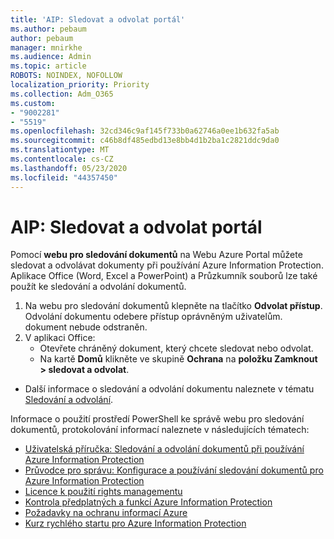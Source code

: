```yaml
---
title: 'AIP: Sledovat a odvolat portál'
ms.author: pebaum
author: pebaum
manager: mnirkhe
ms.audience: Admin
ms.topic: article
ROBOTS: NOINDEX, NOFOLLOW
localization_priority: Priority
ms.collection: Adm_O365
ms.custom:
- "9002281"
- "5519"
ms.openlocfilehash: 32cd346c9af145f733b0a62746a0ee1b632fa5ab
ms.sourcegitcommit: c46b8df485edbd13e8bb4d1b2ba1c2821ddc9da0
ms.translationtype: MT
ms.contentlocale: cs-CZ
ms.lasthandoff: 05/23/2020
ms.locfileid: "44357450"
---
```

# <a name="aip-track-and-revoke-portal"></a>AIP: Sledovat a odvolat portál

Pomocí **webu pro sledování dokumentů** na Webu Azure Portal můžete sledovat a odvolávat dokumenty při používání Azure Information Protection. Aplikace Office (Word, Excel a PowerPoint) a Průzkumník souborů lze také použít ke sledování a odvolání dokumentů.

1. Na webu pro sledování dokumentů klepněte na tlačítko **Odvolat přístup**. Odvolání dokumentu odebere přístup oprávněným uživatelům. dokument nebude odstraněn.
2. V aplikaci Office:
    - Otevřete chráněný dokument, který chcete sledovat nebo odvolat.
    - Na kartě **Domů** klikněte ve skupině **Ochrana** na **položku Zamknout > sledovat a odvolat**.

- Další informace o sledování a odvolání dokumentu naleznete v tématu [Sledování a odvolání](https://docs.microsoft.com/azure/information-protection/rms-client/client-track-revoke).

Informace o použití prostředí PowerShell ke správě webu pro sledování dokumentů, protokolování informací naleznete v následujících tématech:
- [Uživatelská příručka: Sledování a odvolání dokumentů při používání Azure Information Protection](https://docs.microsoft.com/azure/information-protection/rms-client/client-track-revoke)
- [Průvodce pro správu: Konfigurace a používání sledování dokumentů pro Azure Information Protection](https://docs.microsoft.com/azure/information-protection/rms-client/client-admin-guide-document-tracking)
- [Licence k použití rights managementu](https://docs.microsoft.com/azure/information-protection/configure-usage-rights#rights-management-use-license)
- [Kontrola předplatných a funkcí Azure Information Protection](https://azure.microsoft.com/pricing/details/information-protection)
- [Požadavky na ochranu informací Azure](https://docs.microsoft.com/azure/information-protection/get-started/requirements)
- [Kurz rychlého startu pro Azure Information Protection](https://docs.microsoft.com/azure/information-protection/get-started/infoprotect-quick-start-tutorial)
